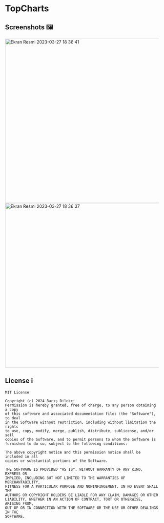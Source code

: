 # TopCharts
      
## Screenshots 🖼

<img height="538" alt="Ekran Resmi 2023-03-27 18 36 41" src="https://i.hizliresim.com/szf6o1k.png"> <img height="538" alt="Ekran Resmi 2023-03-27 18 36 37" src="https://i.hizliresim.com/ds74tmx.png"> 
## License ℹ️
```
MIT License

Copyright (c) 2024 Barış Dilekçi
Permission is hereby granted, free of charge, to any person obtaining a copy
of this software and associated documentation files (the "Software"), to deal
in the Software without restriction, including without limitation the rights
to use, copy, modify, merge, publish, distribute, sublicense, and/or sell
copies of the Software, and to permit persons to whom the Software is
furnished to do so, subject to the following conditions:

The above copyright notice and this permission notice shall be included in all
copies or substantial portions of the Software.

THE SOFTWARE IS PROVIDED "AS IS", WITHOUT WARRANTY OF ANY KIND, EXPRESS OR
IMPLIED, INCLUDING BUT NOT LIMITED TO THE WARRANTIES OF MERCHANTABILITY,
FITNESS FOR A PARTICULAR PURPOSE AND NONINFINGEMENT. IN NO EVENT SHALL THE
AUTHORS OR COPYRIGHT HOLDERS BE LIABLE FOR ANY CLAIM, DAMAGES OR OTHER
LIABILITY, WHETHER IN AN ACTION OF CONTRACT, TORT OR OTHERWISE, ARISING FROM,
OUT OF OR IN CONNECTION WITH THE SOFTWARE OR THE USE OR OTHER DEALINGS IN THE
SOFTWARE.
```
